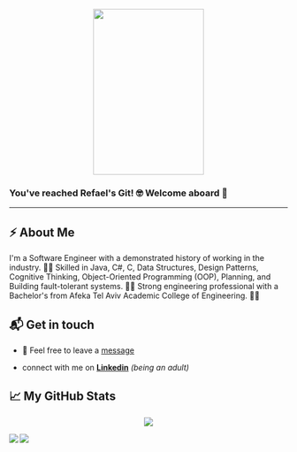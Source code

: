 
<p align="center">
  <img src="https://media.giphy.com/media/yZJe5xhaKwXQ3ZJflj/giphy.gif" width="200" height="300">
</p>

### You've reached Refael's Git! 🤓 Welcome aboard 🚣
---


## ⚡️ About Me

I'm a Software Engineer with a demonstrated history of working in the industry. 🧑‍💻 Skilled in Java, C#, C, Data Structures, Design Patterns, Cognitive Thinking, Object-Oriented Programming (OOP), Planning, and Building fault-tolerant systems. 🧙‍♂️ Strong engineering professional with a Bachelor's from Afeka Tel Aviv Academic College of Engineering. 👷‍♂️

## 📬 Get in touch

* :email: Feel free to leave a [message](mailto:shir0206@gmail.com) 

* connect with me on [**Linkedin**](https://www.linkedin.com/in/dimshik100/) *(being an adult)*

## &#x1f4c8; My GitHub Stats
<p align='center'>
  <img src="https://komarev.com/ghpvc/?username=refaelbeker7&color=blueviolet">
</p>

<a href="https://github-readme-stats.vercel.app/api?username=refaelbeker7&show_icons=true&count_private=true">
  <img align="left" src="https://github-readme-stats.vercel.app/api?username=refaelbeker7&show_icons=true&count_private=true" />
</a>
<a href="https://github-readme-stats.vercel.app/api/top-langs/?username=refaelbeker7&layout=compact">
  <img align="left" src="https://github-readme-stats.vercel.app/api/top-langs/?username=refaelbeker7&layout=compact" />
</a>

<!--
**RefaelBeker7/refaelbeker7** is a ✨ _special_ ✨ repository because its `README.md` (this file) appears on your GitHub profile.

